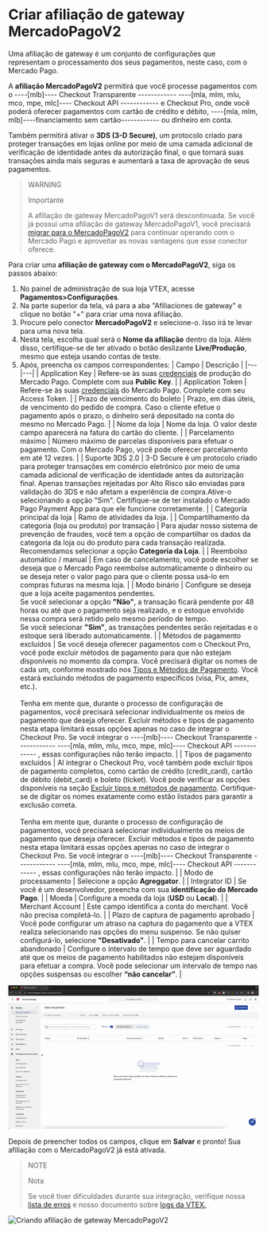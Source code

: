 # Criar afiliação de gateway MercadoPagoV2 

Uma afiliação de gateway é um conjunto de configurações que representam o processamento dos seus pagamentos, neste caso, com o Mercado Pago. 

A **afiliação MercadoPagoV2** permitirá que você processe pagamentos com o ----[mlb]---- Checkout Transparente ------------ ----[mla, mlm, mlu, mco, mpe, mlc]---- Checkout API ------------ e Checkout Pro, onde você poderá oferecer pagamentos com cartão de crédito e débito, ----[mla, mlm, mlb]----financiamento sem cartão------------ ou dinheiro em conta. 

Também permitirá ativar o **3DS (3-D Secure)**, um protocolo criado para proteger transações em lojas online por meio de uma camada adicional de verificação de identidade antes da autorização final, o que tornará suas transações ainda mais seguras e aumentará a taxa de aprovação de seus pagamentos.

> WARNING
>
> Importante
>
> A afiliação de gateway MercadoPagoV1 será descontinuada. Se você já possui uma afiliação de gateway MercadoPagoV1, você precisará [migrar para o MercadoPagoV2](/developers/pt/docs/vtex/how-tos/migrate-v1-v2) para continuar operando com o Mercado Pago e aproveitar as novas vantagens que esse conector oferece. 

Para criar uma **afiliação de gateway com o MercadoPagoV2**, siga os passos abaixo:

1. No painel de administração de sua loja VTEX, acesse **Pagamentos>Configurações**.
2. Na parte superior da tela, vá para a aba "Afiliaciones de gateway" e clique no botão "+" para criar uma nova afiliação.
3. Procure pelo conector **MercadoPagoV2** e selecione-o. Isso irá te levar para uma nova tela.
4. Nesta tela, escolha qual será o **Nome da afiliação** dentro da loja. Além disso, certifique-se de ter ativado o botão deslizante **Live/Produção**, mesmo que esteja usando contas de teste.
5. Após, preencha os campos correspondentes:
| Campo | Descrição |
|---|---|
| Application Key  | Refere-se às suas [credenciais](/developers/pt/docs/vtex/additional-content/your-integrations/credentials) de produção do Mercado Pago. Complete com sua **Public Key**. |
| Application Token | Refere-se às suas [credenciais](/developers/pt/docs/vtex/additional-content/your-integrations/credentials) do Mercado Pago. Complete com seu Access Token. |
| Prazo de vencimento do boleto  | Prazo, em dias úteis, de vencimento do pedido de compra. Caso o cliente efetue o pagamento após o prazo, o dinheiro será depositado na conta do mesmo no Mercado Pago. |
| Nome da loja  | Nome da loja. O valor deste campo aparecerá na fatura do cartão do cliente. |
| Parcelamento máximo   | Número máximo de parcelas disponíveis para efetuar o pagamento. Com o Mercado Pago, você pode oferecer parcelamento em até 12 vezes. |
| Suporte 3DS 2.0 | 3-D Secure é um protocolo criado para proteger transações em comércio eletrônico por meio de uma camada adicional de verificação de identidade antes da autorização final. Apenas transações rejeitadas por Alto Risco são enviadas para validação do 3DS e não afetam a experiência de compra.Ative-o selecionando a opção "Sim". Certifique-se de ter instalado o Mercado Pago Payment App para que ele funcione corretamente. |
| Categoría principal da loja | Ramo de atividades da loja. |
| Compartilhamento da categoria (loja ou produto) por transação | Para ajudar nosso sistema de prevenção de fraudes, você tem a opção de compartilhar os dados da categoria da loja ou do produto para cada transação realizada. Recomendamos selecionar a opção **Categoria da Loja**. |
| Reembolso automático / manual  | Em caso de cancelamento, você pode escolher se deseja que o Mercado Pago reembolse automaticamente o dinheiro ou se deseja reter o valor pago para que o cliente possa usá-lo em compras futuras na mesma loja. |
| Modo binário | Configure se deseja que a loja aceite pagamentos pendentes. <br>Se você selecionar a opção **"Não"**, a transação ficará pendente por 48 horas ou até que o pagamento seja realizado, e o estoque envolvido nessa compra será retido pelo mesmo período de tempo. <br>Se você selecionar **"Sim"**, as transações pendentes serão rejeitadas e o estoque será liberado automaticamente. |
| Métodos de pagamento excluídos | Se você deseja oferecer pagamentos com o Checkout Pro, você pode excluir métodos de pagamento para que não estejam disponíveis no momento da compra. Você precisará digitar os nomes de cada um, conforme mostrado nos [Tipos e Métodos de Pagamento](/developers/pt/docs/vtex/payment-configuration/exclude-payment-types-methods). Você estará excluindo métodos de pagamento específicos (visa, Pix, amex, etc.).<br><br>Tenha em mente que, durante o processo de configuração de pagamentos, você precisará selecionar individualmente os meios de pagamento que deseja oferecer. Excluir métodos e tipos de pagamento nesta etapa limitará essas opções apenas no caso de integrar o Checkout Pro. Se você integrar o  ----[mlb]---- Checkout Transparente ------------ ----[mla, mlm, mlu, mco, mpe, mlc]---- Checkout API ------------ , essas configurações não terão impacto.  |
| Tipos de pagamento excluídos | Al integrar o Checkout Pro, você também pode excluir tipos de pagamento completos, como cartão de crédito (credit_card), cartão de débito (debit_card) e boleto (ticket). Você pode verificar as opções disponíveis na seção [Excluir tipos e métodos de pagamento](/developers/pt/docs/vtex/payments-configuration/exclude-payment-types-methods). Certifique-se de digitar os nomes exatamente como estão listados para garantir a exclusão correta.<br><br>Tenha em mente que, durante o processo de configuração de pagamentos, você precisará selecionar individualmente os meios de pagamento que deseja oferecer. Excluir métodos e tipos de pagamento nesta etapa limitará essas opções apenas no caso de integrar o Checkout Pro. Se você integrar o  ----[mlb]---- Checkout Transparente ------------ ----[mla, mlm, mlu, mco, mpe, mlc]---- Checkout API ------------ , essas configurações não terão impacto.  |
| Modo de processamento | Selecione a opção **Agreggator**. |
| Integrator ID | Se você é um desenvolvedor, preencha com sua **identificação do Mercado Pago**. |
| Moeda | Configure a moeda da loja (**USD** ou **Local**).  |
| Merchant Account | Este campo identifica a conta do merchant. Você não precisa completá-lo. |
| Plazo de captura de pagamento aprobado | Você pode configurar um atraso na captura do pagamento que a VTEX realiza selecionando nas opções do menu suspenso. Se não quiser configurá-lo, selecione **"Desativado"**. |
| Tempo para cancelar carrito abandonado | Configure o intervalo de tempo que deve ser aguardado até que os meios de pagamento habilitados não estejam disponíveis para efetuar a compra. Você pode selecionar um intervalo de tempo nas opções suspensas ou escolher **“não cancelar”**. |

![Configure MercadoPagoV2](/images/vtex/vtex-new-admin-gateway-es.gif)

Depois de preencher todos os campos, clique em **Salvar** e pronto! Sua afiliação com o MercadoPagoV2 já está ativada.


> NOTE
>
> Nota
>
> Se você tiver dificuldades durante sua integração, verifique nossa [lista de erros](/developers/pt/guides/vtex/additional-content/possible-errors) e nosso documento sobre [logs da VTEX.](/developers/pt/guides/vtex/how-tos/logs)

![Criando afiliação de gateway MercadoPagoV2](/images/vtex/vtex-admin-gateway-pt.gif)